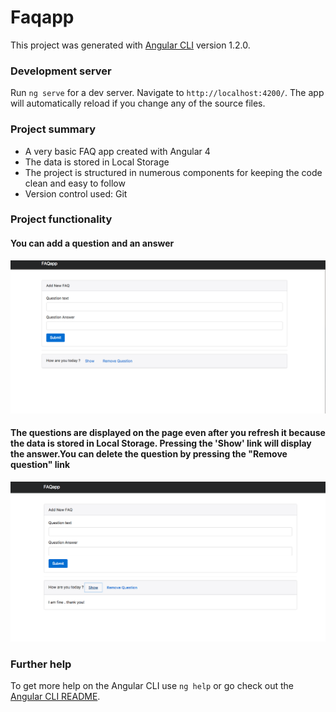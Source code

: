 # Faqapp

This project was generated with [Angular CLI](https://github.com/angular/angular-cli) version 1.2.0.

### Development server

Run `ng serve` for a dev server. Navigate to `http://localhost:4200/`. The app will automatically reload if you change any of the source files.

### Project summary
* A very basic FAQ app created with Angular 4
* The data is stored in Local Storage
* The project is structured in numerous components for keeping the code clean and easy to follow  
* Version control used: Git

### Project functionality

#### You can add a question and an answer

![dashboard](images/dashboard-panel.png)

#### The questions are displayed on the page even after you refresh it because the data is stored in Local Storage. Pressing the 'Show' link will display the answer.You can delete the question by pressing the "Remove question" link

![show-question](images/show.png)

### Further help

To get more help on the Angular CLI use `ng help` or go check out the [Angular CLI README](https://github.com/angular/angular-cli/blob/master/README.md).
